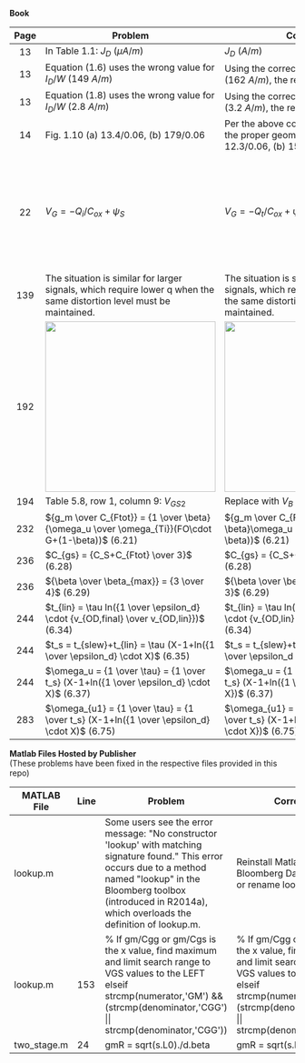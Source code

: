 **Book**

| Page | Problem | Correction | Comment |
|:-------:|---------|------------|---------|
| 13 | In Table 1.1: $J_D$ $( \mu A/m)$ | $J_D$ $(A/m)$ | |
| 13 | Equation (1.6) uses the wrong value for $I_D/W$ $(149 ~ A/m)$| Using the correct value from Table 1.1 $(162~A/m)$, the result is $W = 12.3 ~ \mu m$ | |
| 13 | Equation (1.8) uses the wrong value for $I_D/W$ $(2.8 ~ A/m)$| Using the correct value from Table 1.1 $(3.2~A/m)$, the result is $W = 156 ~ \mu m$ | |
| 14 | Fig. 1.10 (a) $13.4/0.06$, (b) $179/0.06$| Per the above corrections for page 13, the proper geometries are (a) $12.3/0.06$, (b) $156/0.06$ | |
| 22 | $V_G = -Q_i/C_{ox}+\psi_S$  | $V_G = -Q_t/C_{ox}+\psi_S$  | The text before/after must also be adjusted, accordingly. Refer to Chapter 2 of [12] for the detailed derivation. |
| 139 | The situation is similar for larger signals, which require lower q when the same distortion level must be maintained. | The situation is similar for larger signals, which require higher q when the same distortion level must be maintained. | |
| 192 | <img src="https://github.com/bmurmann/Book-on-gm-ID-design/blob/main/book_errata/table5.7_old.png" width="300" /> | <img src="https://github.com/bmurmann/Book-on-gm-ID-design/blob/main/book_errata/table5.7_new.png" width="300" /> |  |
| 194 | Table 5.8, row 1, column 9: $V_{GS2}$ | Replace with $V_B$ | |
| 232 | ${g_m \over C_{Ftot}} = {1 \over \beta}{\omega_u \over \omega_{Ti}}(FO\cdot G+(1-\beta))$  (6.21) | ${g_m \over C_{Ftot}} = {1 \over \beta}\omega_u (FO\cdot G+(1-\beta))$  (6.21) | |
| 236 | $C_{gs} = {C_S+C_{Ftot} \over 3}$  (6.28) | $C_{gs} = {C_S+C_{Ftot} \over 2}$  (6.28) | |
| 236 | ${\beta \over \beta_{max}} = {3 \over 4}$  (6.29) | ${\beta \over \beta_{max}} = {2 \over 3}$  (6.29) | |
| 244 | $t_{lin} = \tau ln({1 \over \epsilon_d} \cdot {v_{OD,final} \over v_{OD,lin}})$  (6.34) | $t_{lin} = \tau ln({1 \over \epsilon_d} \cdot {v_{OD,lin} \over v_{OD,final}})$  (6.34) | |
| 244 | $t_s = t_{slew}+t_{lin} = \tau (X-1+ln({1 \over \epsilon_d} \cdot X)$  (6.35) | $t_s = t_{slew}+t_{lin} = \tau (X-1+ln({1 \over \epsilon_d \cdot X})$  (6.35) | |
| 244 | $\omega_u = {1 \over \tau} = {1 \over t_s} (X-1+ln({1 \over \epsilon_d} \cdot X)$  (6.37) | $\omega_u = {1 \over \tau} = {1 \over t_s} (X-1+ln({1 \over \epsilon_d \cdot X})$  (6.37)   | |
| 283 | $\omega_{u1} = {1 \over \tau} = {1 \over t_s} (X-1+ln({1 \over \epsilon_d} \cdot X)$  (6.75) | $\omega_{u1} = {1 \over \tau} = {1 \over t_s} (X-1+ln({1 \over \epsilon_d \cdot X})$  (6.75)   | |

**Matlab Files Hosted by Publisher**  
(These problems have been fixed in the respective files provided in this repo) 

| MATLAB File | Line | Problem | Correction | Comment |
|-------------|------|---------|------------|---------|
|lookup.m | | Some users see the error message: "No constructor 'lookup' with matching signature found." This error occurs due to a method named "lookup" in the Bloomberg toolbox (introduced in R2014a), which overloads the definition of lookup.m. |Reinstall Matlab without Bloomberg Datafeed toolbox or rename lookup.m.
|lookup.m | 153 | % If gm/Cgg or gm/Cgs is the x value, find maximum and limit search range to VGS values to the LEFT<br> elseif strcmp(numerator,'GM') && (strcmp(denominator,'CGG') &#124;&#124; strcmp(denominator,'CGG')) | % If gm/Cgg or gm/Cgs is the x value, find maximum and limit search range to VGS values to the LEFT<br> elseif strcmp(numerator,'GM') && (strcmp(denominator,'CGG') &#124;&#124; strcmp(denominator,'CGS'))| |
| two_stage.m | 24 | gmR = sqrt(s.L0)./d.beta | gmR = sqrt(s.L0./d.beta) | |
